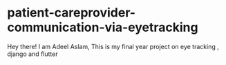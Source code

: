 # patient-careprovider-communication-via-eyetracking
Hey there! I am Adeel Aslam, This is my final year project on eye tracking , django and flutter
